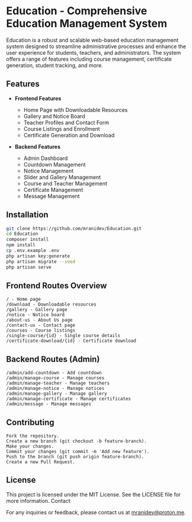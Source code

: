 # Education - Comprehensive Education Management System

Education is a robust and scalable web-based education management system designed to streamline administrative processes and enhance the user experience for students, teachers, and administrators. The system offers a range of features including course management, certificate generation, student tracking, and more.

## Features

- **Frontend Features**
  - Home Page with Downloadable Resources
  - Gallery and Notice Board
  - Teacher Profiles and Contact Form
  - Course Listings and Enrollment
  - Certificate Generation and Download

- **Backend Features**
  - Admin Dashboard
  - Countdown Management
  - Notice Management
  - Slider and Gallery Management
  - Course and Teacher Management
  - Certificate Management
  - Message Management

## Installation

   ```bash
   git clone https://github.com/mranidev/Education.git
   cd Education
   composer install
   npm install
   cp .env.example .env
   php artisan key:generate
   php artisan migrate --seed
   php artisan serve
  ```

## Frontend Routes Overview

    / - Home page
    /download - Downloadable resources
    /gallery - Gallery page
    /notice - Notice board
    /about-us - About Us page
    /contact-us - Contact page
    /courses - Course listings
    /single-course/{id} - Single course details
    /certificate-download/{id} - Certificate download

## Backend Routes (Admin)

    /admin/add-countdown - Add countdown
    /admin/manage-course - Manage courses
    /admin/manage-teacher - Manage teachers
    /admin/manage-notice - Manage notices
    /admin/manage-gallery - Manage gallery
    /admin/manage-certificate - Manage certificates
    /admin/message - Manage messages

## Contributing

    Fork the repository.
    Create a new branch (git checkout -b feature-branch).
    Make your changes.
    Commit your changes (git commit -m 'Add new feature').
    Push to the branch (git push origin feature-branch).
    Create a new Pull Request.

## License

This project is licensed under the MIT License. See the LICENSE file for more information.
Contact

For any inquiries or feedback, please contact us at mranidev@proton.me.
